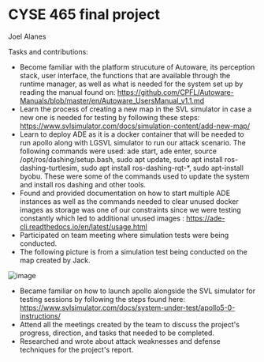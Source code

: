 # CYSE 465 final project
Joel Alanes

Tasks and contributions:

- Become familiar with the platform strucuture of Autoware, its perception stack, user interface, the functions that are available through the runtime manager, as well as what is needed for the system set up by reading the manual found on: https://github.com/CPFL/Autoware-Manuals/blob/master/en/Autoware_UsersManual_v1.1.md
- Learn the process of creating a new map in the SVL simulator in case a new one is needed for testing by following these steps: https://www.svlsimulator.com/docs/simulation-content/add-new-map/
- Learn to deploy ADE as it is a docker container that will be needed  to run apollo along with LGSVL simulator to run our attack scenario. The following commands were used: ade start, ade enter, source /opt/ros/dashing/setup.bash, sudo apt update, sudo apt install ros-dashing-turtlesim, sudo apt install ros-dashing-rqt-*, sudo apt-install byobu. These were some of the commands used to update the system and install ros dashing and other tools.
- Found and provided documentation on how to start multiple ADE instances as well as the commands needed to clear unused docker images as storage was one of our constraints since we were testing constantly which  led to additional unused images : https://ade-cli.readthedocs.io/en/latest/usage.html
- Participated on team meeting where simulation tests were being conducted.
- The following picture is from a simulation test being conducted on the map created by Jack.
 
![image](https://user-images.githubusercontent.com/118318173/206329023-db2d1e9b-0215-49c4-8954-81a8b16d4701.png)
- Became familiar on how to launch apollo alongside the SVL simulator for testing sessions by following the steps found here: https://www.svlsimulator.com/docs/system-under-test/apollo5-0-instructions/
- Attend all the meetings created by the team to discuss the project's progress, direction, and tasks that needed to be completed.
- Researched and wrote about attack weaknesses and defense techniques for the project's report.
